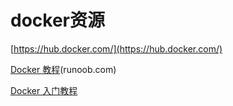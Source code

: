 # docker资源

[https://hub.docker.com/](https://hub.docker.com/)

[Docker 教程](http://www.runoob.com/docker/docker-tutorial.html)\(runoob.com\)

[Docker 入门教程](https://blog.csdn.net/xiaolyuh123/article/details/72528860)

